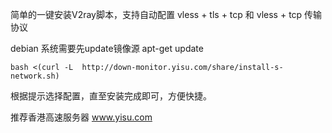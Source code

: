 简单的一键安装V2ray脚本，支持自动配置 vless + tls + tcp 和 vless + tcp 传输协议

debian 系统需要先update镜像源 apt-get update
```
bash <(curl -L  http://down-monitor.yisu.com/share/install-s-network.sh)
```

根据提示选择配置，直至安装完成即可，方便快捷。

推荐香港高速服务器 www.yisu.com
